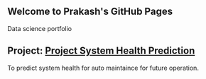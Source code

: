 ## Welcome to Prakash's GitHub Pages
Data science portfolio


## Project: [Project System Health Prediction](https://github.com/prakashvijapur/TestProject) 
To predict system health for auto maintaince for future operation.
